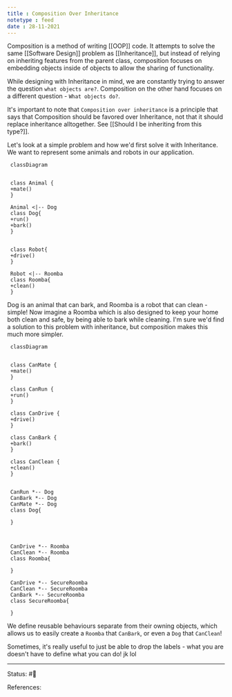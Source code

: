 ```yaml
---
title : Composition Over Inheritance
notetype : feed
date : 28-11-2021
---
```



Composition is a method of writing [[OOP]] code. It attempts to solve the same [[Software Design]] problem as [[Inheritance]], but instead of relying on inheriting features from the parent class, composition focuses on embedding objects inside of objects to allow the sharing of functionality.

While designing with Inheritance in mind, we are constantly trying to answer the question `what objects are?`. Composition on the other hand focuses on a different question - `What objects do?`. 

It's important to note that `Composition over inheritance` is a principle that says that Composition should be favored over Inheritance, not that it should replace inheritance alltogether. See [[Should I be inheriting from this type?]].

Let's look at a simple problem and how we'd first solve it with Inheritance. We want to represent some animals and robots in our application. 

```mermaid
 classDiagram  
 
 
 class Animal {
 +mate()
 }
 
 Animal <|-- Dog  
 class Dog{  
 +run()
 +bark()
 }
 

 class Robot{
 +drive()
 }
 
 Robot <|-- Roomba
 class Roomba{
 +clean()
 }
```

Dog is an animal that can bark, and Roomba is a robot that can clean - simple!
Now imagine a Roomba which is also designed to keep your home both clean and safe, by being able to bark while cleaning. I'm sure we'd find a solution to this problem with inheritance, but composition makes this much more simpler. 

```mermaid
 classDiagram  
 
 
 class CanMate {
 +mate()
 }
 
 class CanRun {
 +run()
 }
 
 class CanDrive {
 +drive()
 }
 
 class CanBark {
 +bark()
 }
 
 class CanClean {
 +clean()
 }
 
 
 CanRun *-- Dog
 CanBark *-- Dog
 CanMate *-- Dog
 class Dog{  

 }
 


 CanDrive *-- Roomba
 CanClean *-- Roomba
 class Roomba{

 }
 
 CanDrive *-- SecureRoomba
 CanClean *-- SecureRoomba
 CanBark *-- SecureRoomba
 class SecureRoomba{

 }
```

We define reusable behaviours separate from their owning objects, which allows us to easily create a `Roomba` that `CanBark`, or even a `Dog` that `CanClean`! 

Sometimes, it's really useful to just be able to drop the labels - what you are doesn't have to define what you can do! jk lol




-----

Status: #🌱 

References:
